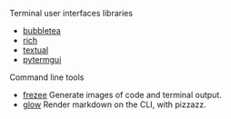 
Terminal user interfaces libraries

- [bubbletea](https://github.com/charmbracelet/bubbletea)
- [rich](https://github.com/Textualize/rich)
- [textual](https://github.com/Textualize/textual)
- [pytermgui](https://github.com/bczsalba/pytermgui)

Command line tools

- [frezee](https://github.com/charmbracelet/freeze) Generate images of code and terminal output.
- [glow](https://github.com/charmbracelet/glow) Render markdown on the CLI, with pizzazz.

